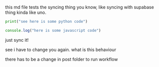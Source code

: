this md file tests the syncing thing you know, like syncing with supabase thing kinda like uno.

```python
print("see here is some python code")
```

```javascript
console.log("here is some javascript code")
```

just sync it!

see i have to change you again. what is this behaviour

there has to be a change in post folder to run workflow
